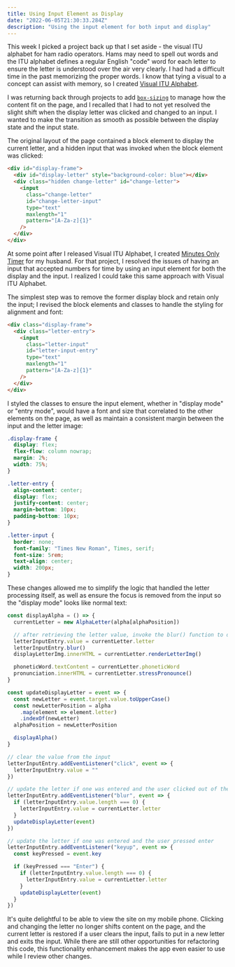 ```yaml
---
title: Using Input Element as Display
date: "2022-06-05T21:30:33.284Z"
description: "Using the input element for both input and display"
---
```


This week I picked a project back up that I set aside - the visual ITU alphabet for ham radio operators. Hams may need to spell out words and the ITU alphabet defines a regular English "code" word for each letter to ensure the letter is understood over the air very clearly. I had had a difficult time in the past memorizing the proper words. I know that tying a visual to a concept can assist with memory, so I created [Visual ITU Alphabet](https://visual-itu.netlify.app/).

I was returning back through projects to add [`box-sizing`](https://developer.mozilla.org/en-US/docs/Web/CSS/box-sizing) to manage how the content fit on the page, and I recalled that I had to not yet resolved the slight shift when the display letter was clicked and changed to an input. I wanted to make the transition as smooth as possible between the display state and the input state.

The original layout of the page contained a block element to display the current letter, and a hidden input that was invoked when the block element was clicked:

```html
<div id="display-frame">
  <div id="display-letter" style="background-color: blue"></div>
  <div class="hidden change-letter" id="change-letter">
    <input
      class="change-letter"
      id="change-letter-input"
      type="text"
      maxlength="1"
      pattern="[A-Za-z]{1}"
    />
  </div>
</div>
```

At some point after I released Visual ITU Alphabet, I created [Minutes Only Timer](https://minutes-only.netlify.app/) for my husband. For that project, I resolved the issues of having an input that accepted numbers for time by using an input element for both the display and the input. I realized I could take this same approach with Visual ITU Alphabet.

The simplest step was to remove the former display block and retain only the input; I revised the block elements and classes to handle the styling for alignment and font:

```html
<div class="display-frame">
  <div class="letter-entry">
    <input
      class="letter-input"
      id="letter-input-entry"
      type="text"
      maxlength="1"
      pattern="[A-Za-z]{1}"
    />
  </div>
</div>
```

I styled the classes to ensure the input element, whether in "display mode" or "entry mode", would have a font and size that correlated to the other elements on the page, as well as maintain a consistent margin between the input and the letter image:

```css
.display-frame {
  display: flex;
  flex-flow: column nowrap;
  margin: 2%;
  width: 75%;
}

.letter-entry {
  align-content: center;
  display: flex;
  justify-content: center;
  margin-bottom: 10px;
  padding-bottom: 10px;
}

.letter-input {
  border: none;
  font-family: "Times New Roman", Times, serif;
  font-size: 5rem;
  text-align: center;
  width: 200px;
}
```

These changes allowed me to simplify the logic that handled the letter processing itself, as well as ensure the focus is removed from the input so the "display mode" looks like normal text:

```javascript
const displayAlpha = () => {
  currentLetter = new AlphaLetter(alpha[alphaPosition])

  // after retrieving the letter value, invoke the blur() function to deselect the input
  letterInputEntry.value = currentLetter.letter
  letterInputEntry.blur()
  displayLetterImg.innerHTML = currentLetter.renderLetterImg()

  phoneticWord.textContent = currentLetter.phoneticWord
  pronunciation.innerHTML = currentLetter.stressPronounce()
}

const updateDisplayLetter = event => {
  const newLetter = event.target.value.toUpperCase()
  const newLetterPosition = alpha
    .map(element => element.letter)
    .indexOf(newLetter)
  alphaPosition = newLetterPosition

  displayAlpha()
}

// clear the value from the input
letterInputEntry.addEventListener("click", event => {
  letterInputEntry.value = ""
})

// update the letter if one was entered and the user clicked out of the field
letterInputEntry.addEventListener("blur", event => {
  if (letterInputEntry.value.length === 0) {
    letterInputEntry.value = currentLetter.letter
  }
  updateDisplayLetter(event)
})

// update the letter if one was entered and the user pressed enter
letterInputEntry.addEventListener("keyup", event => {
  const keyPressed = event.key

  if (keyPressed === "Enter") {
    if (letterInputEntry.value.length === 0) {
      letterInputEntry.value = currentLetter.letter
    }
    updateDisplayLetter(event)
  }
})
```

It's quite delightful to be able to view the site on my mobile phone. Clicking and changing the letter no longer shifts content on the page, and the current letter is restored if a user clears the input, fails to put in a new letter and exits the input. While there are still other opportunities for refactoring this code, this functionality enhancement makes the app even easier to use while I review other changes.
